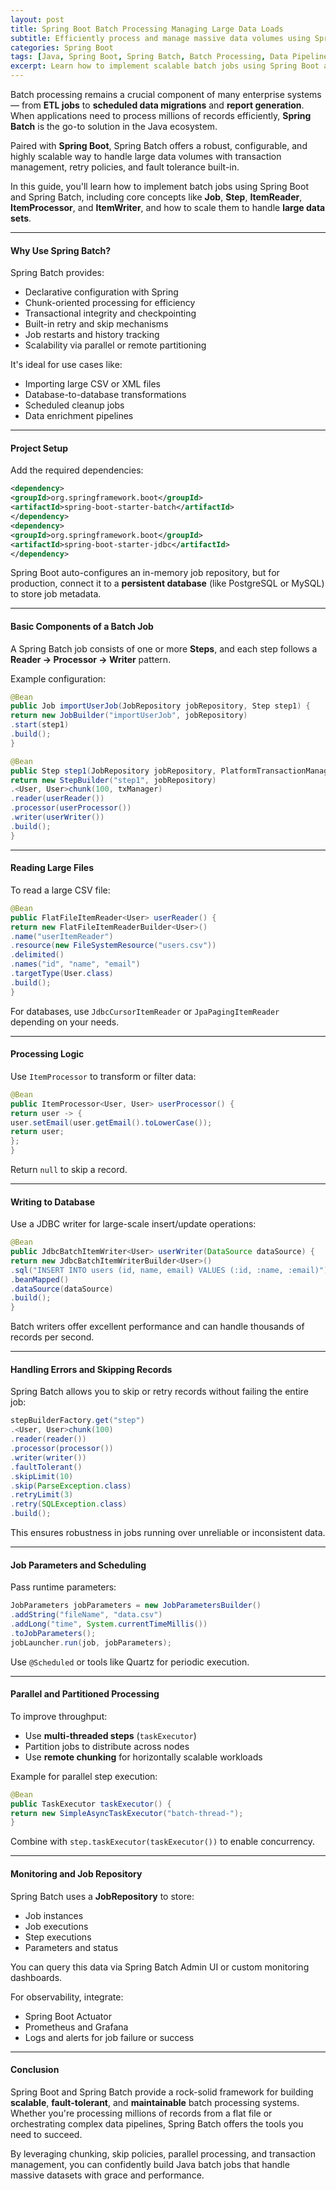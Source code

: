 ```yaml
---
layout: post
title: Spring Boot Batch Processing Managing Large Data Loads
subtitle: Efficiently process and manage massive data volumes using Spring Batch and Spring Boot
categories: Spring Boot
tags: [Java, Spring Boot, Spring Batch, Batch Processing, Data Pipelines, ETL, Performance]
excerpt: Learn how to implement scalable batch jobs using Spring Boot and Spring Batch. This guide covers chunk processing, job configuration, error handling, and performance tuning for managing large datasets.
---
```




Batch processing remains a crucial component of many enterprise systems — from **ETL jobs** to **scheduled data migrations** and **report generation**. When applications need to process millions of records efficiently, **Spring Batch** is the go-to solution in the Java ecosystem.

Paired with **Spring Boot**, Spring Batch offers a robust, configurable, and highly scalable way to handle large data volumes with transaction management, retry policies, and fault tolerance built-in.

In this guide, you'll learn how to implement batch jobs using Spring Boot and Spring Batch, including core concepts like **Job**, **Step**, **ItemReader**, **ItemProcessor**, and **ItemWriter**, and how to scale them to handle **large data sets**.

---

#### Why Use Spring Batch?

Spring Batch provides:

- Declarative configuration with Spring
- Chunk-oriented processing for efficiency
- Transactional integrity and checkpointing
- Built-in retry and skip mechanisms
- Job restarts and history tracking
- Scalability via parallel or remote partitioning

It's ideal for use cases like:
- Importing large CSV or XML files
- Database-to-database transformations
- Scheduled cleanup jobs
- Data enrichment pipelines

---

#### Project Setup

Add the required dependencies:

```xml
<dependency>
<groupId>org.springframework.boot</groupId>
<artifactId>spring-boot-starter-batch</artifactId>
</dependency>
<dependency>
<groupId>org.springframework.boot</groupId>
<artifactId>spring-boot-starter-jdbc</artifactId>
</dependency>
```

Spring Boot auto-configures an in-memory job repository, but for production, connect it to a **persistent database** (like PostgreSQL or MySQL) to store job metadata.

---

#### Basic Components of a Batch Job

A Spring Batch job consists of one or more **Steps**, and each step follows a **Reader → Processor → Writer** pattern.

Example configuration:

```java
@Bean
public Job importUserJob(JobRepository jobRepository, Step step1) {
return new JobBuilder("importUserJob", jobRepository)
.start(step1)
.build();
}

@Bean
public Step step1(JobRepository jobRepository, PlatformTransactionManager txManager) {
return new StepBuilder("step1", jobRepository)
.<User, User>chunk(100, txManager)
.reader(userReader())
.processor(userProcessor())
.writer(userWriter())
.build();
}
```

---

#### Reading Large Files

To read a large CSV file:

```java
@Bean
public FlatFileItemReader<User> userReader() {
return new FlatFileItemReaderBuilder<User>()
.name("userItemReader")
.resource(new FileSystemResource("users.csv"))
.delimited()
.names("id", "name", "email")
.targetType(User.class)
.build();
}
```

For databases, use `JdbcCursorItemReader` or `JpaPagingItemReader` depending on your needs.

---

#### Processing Logic

Use `ItemProcessor` to transform or filter data:

```java
@Bean
public ItemProcessor<User, User> userProcessor() {
return user -> {
user.setEmail(user.getEmail().toLowerCase());
return user;
};
}
```

Return `null` to skip a record.

---

#### Writing to Database

Use a JDBC writer for large-scale insert/update operations:

```java
@Bean
public JdbcBatchItemWriter<User> userWriter(DataSource dataSource) {
return new JdbcBatchItemWriterBuilder<User>()
.sql("INSERT INTO users (id, name, email) VALUES (:id, :name, :email)")
.beanMapped()
.dataSource(dataSource)
.build();
}
```

Batch writers offer excellent performance and can handle thousands of records per second.

---

#### Handling Errors and Skipping Records

Spring Batch allows you to skip or retry records without failing the entire job:

```java
stepBuilderFactory.get("step")
.<User, User>chunk(100)
.reader(reader())
.processor(processor())
.writer(writer())
.faultTolerant()
.skipLimit(10)
.skip(ParseException.class)
.retryLimit(3)
.retry(SQLException.class)
.build();
```

This ensures robustness in jobs running over unreliable or inconsistent data.

---

#### Job Parameters and Scheduling

Pass runtime parameters:

```java
JobParameters jobParameters = new JobParametersBuilder()
.addString("fileName", "data.csv")
.addLong("time", System.currentTimeMillis())
.toJobParameters();
jobLauncher.run(job, jobParameters);
```

Use `@Scheduled` or tools like Quartz for periodic execution.

---

#### Parallel and Partitioned Processing

To improve throughput:
- Use **multi-threaded steps** (`taskExecutor`)
- Partition jobs to distribute across nodes
- Use **remote chunking** for horizontally scalable workloads

Example for parallel step execution:

```java
@Bean
public TaskExecutor taskExecutor() {
return new SimpleAsyncTaskExecutor("batch-thread-");
}
```

Combine with `step.taskExecutor(taskExecutor())` to enable concurrency.

---

#### Monitoring and Job Repository

Spring Batch uses a **JobRepository** to store:
- Job instances
- Job executions
- Step executions
- Parameters and status

You can query this data via Spring Batch Admin UI or custom monitoring dashboards.

For observability, integrate:
- Spring Boot Actuator
- Prometheus and Grafana
- Logs and alerts for job failure or success

---

#### Conclusion

Spring Boot and Spring Batch provide a rock-solid framework for building **scalable**, **fault-tolerant**, and **maintainable** batch processing systems. Whether you're processing millions of records from a flat file or orchestrating complex data pipelines, Spring Batch offers the tools you need to succeed.

By leveraging chunking, skip policies, parallel processing, and transaction management, you can confidently build Java batch jobs that handle massive datasets with grace and performance.
